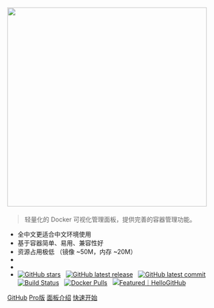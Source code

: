 # <img src="https://cdn.w7.cc/dpanel/dpanel-logo-1.png" width="456" />

> 轻量化的 Docker 可视化管理面板，提供完善的容器管理功能。

- 全中文更适合中文环境使用
- 基于容器简单、易用、兼容性好
- 资源占用极低 （镜像 ~50M，内存 ~20M）
- &nbsp;&nbsp;&nbsp;&nbsp;
- &nbsp;&nbsp;&nbsp;&nbsp;
- [![GitHub stars](https://img.shields.io/github/stars/donknap/dpanel.svg)](https://github.com/donknap/dpanel) &nbsp;
  [![GitHub latest release](https://img.shields.io/github/v/release/donknap/dpanel)](https://github.com/donknap/dpanel/releases) &nbsp;
  [![GitHub latest commit](https://img.shields.io/github/last-commit/donknap/dpanel.svg)](https://github.com/donknap/dpanel/commits/master/) &nbsp;
  [![Build Status](https://github.com/donknap/dpanel/actions/workflows/release.yml/badge.svg)](https://github.com/donknap/dpanel/actions) &nbsp;
  [![Docker Pulls](https://img.shields.io/docker/pulls/dpanel/dpanel)](https://hub.docker.com/r/dpanel/dpanel/tags) &nbsp;
<a href="https://hellogithub.com/repository/c69089b776704985b989f98626de977a" target="_blank"><img src="https://abroad.hellogithub.com/v1/widgets/recommend.svg?rid=c69089b776704985b989f98626de977a&claim_uid=ekhLfDOxR5U0mVw&theme=small" alt="Featured｜HelloGitHub" /></a>

[GitHub](https://github.com/donknap/dpanel)
[Pro版](/zh-cn/manual/pro)
[面板介绍](/zh-cn/README)
[快速开始](/zh-cn/install/docker)
